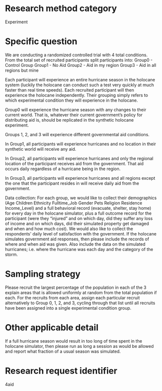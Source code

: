 ﻿# Research method category #


Experiment


# Specific question #


We are conducting a randomized controlled trial with 4 total conditions. From the total set of recruited participants split participants into:
Group0 - Control Group
Group1 - No Aid
Group2 - Aid in my region
Group3 - Aid in all regions but mine


Each participant will experience an entire hurricane season in the holocane system (luckily the holocane can conduct such a test very quickly at much faster than real time speeds). 
Each recruited participant will then experience the holocane independently. Their grouping simply refers to which experimental condition they will experience in the holocane. 


Group0 will experience the hurricane season with any changes to their current world. That is, whatever their current government’s policy for distributing aid is, should be replicated in the synthetic holocane experiment. 


Groups 1, 2, and 3 will experience different governmental aid conditions. 


In Group1, all participants will experience hurricanes and no location in their synthetic world will receive any aid. 


In Group2, all participants will experience hurricanes and only the regional location of the participant receives aid from the government. That aid occurs daily regardless of a hurricane being in the region. 


In Group3, all participants will experience hurricanes and all regions except the one that the participant resides in will receive daily aid from the government. 


Data collection:
For each group, we would like to collect their demographics (Age Children Ethnicity Fulltime_Job Gender Pets Religion Residence Income_Level) and a full behavioral record (evacuate, shelter, stay home) for every day in the holocane simulator, plus a full outcome record for the participant (were they “injured” and on which day, did they suffer any loss of income and on which days, did their simulated property get damaged and when and how much cost). We would also like to collect the respondents' daily level of satisfaction with the government. If the holocane simulates government aid responses, then please include the records of where and when aid was given. Also include the data on the simulated hurricanes; i.e. where the hurricane was each day and the category of the storm. 


# Sampling strategy #


Please recruit the largest percentage of the population in each of the 3 explain areas that is allowed uniformly at random from the total population if each. For the recruits from each area, assign each particular recruit alternatively to Group 0, 1, 2, and 3, cycling through that list until all recruits have been assigned into a single experimental condition group.


# Other applicable detail #


If a full hurricane season would result in too long of time spent in the holocane simulator, then please run as long a session as would be allowed and report what fraction of a usual season was simulated. 


# Research request identifier #


4aid